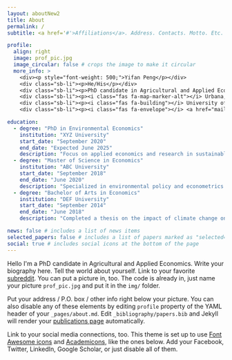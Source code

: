```yaml
---
layout: aboutNew2
title: About
permalink: /
subtitle: <a href='#'>Affiliations</a>. Address. Contacts. Motto. Etc.

profile:
  align: right
  image: prof_pic.jpg
  image_circular: false # crops the image to make it circular
  more_info: >
    <div><p style="font-weight: 500;">Yifan Peng</p></div>
    <div class="sb-li"><p>He/His</p></div>
    <div class="sb-li"><p>PhD candidate in Agricultural and Applied Economics</p></div>
    <div class="sb-li"><p><i class="fas fa-map-marker-alt"></i> Urbana, Illinois</p></div>
    <div class="sb-li"><p><i class="fas fa-building"></i> University of Illinois</p></div>
    <div class="sb-li"><p><i class="fas fa-envelope"></i> <a href="mailto:someemail@email">Email</a></p></div>

education:
  - degree: "PhD in Environmental Economics"
    institution: "XYZ University"
    start_date: "September 2020"
    end_date: "Expected June 2025"
    description: "Focus on applied economics and research in sustainable agricultural practices."
  - degree: "Master of Science in Economics"
    institution: "ABC University"
    start_date: "September 2018"
    end_date: "June 2020"
    description: "Specialized in environmental policy and econometrics."
  - degree: "Bachelor of Arts in Economics"
    institution: "DEF University"
    start_date: "September 2014"
    end_date: "June 2018"
    description: "Completed a thesis on the impact of climate change on crop yields."

news: false # includes a list of news items
selected_papers: false # includes a list of papers marked as "selected={true}"
social: true # includes social icons at the bottom of the page
---
```

Hello I'm a PhD candidate in Agricultural and Applied Economics.
Write your biography here. Tell the world about yourself. Link to your favorite [subreddit](http://reddit.com). You can put a picture in, too. The code is already in, just name your picture `prof_pic.jpg` and put it in the `img/` folder.

Put your address / P.O. box / other info right below your picture. You can also disable any of these elements by editing `profile` property of the YAML header of your `_pages/about.md`. Edit `_bibliography/papers.bib` and Jekyll will render your [publications page](/al-folio/publications/) automatically.

Link to your social media connections, too. This theme is set up to use [Font Awesome icons](https://fontawesome.com/) and [Academicons](https://jpswalsh.github.io/academicons/), like the ones below. Add your Facebook, Twitter, LinkedIn, Google Scholar, or just disable all of them.
